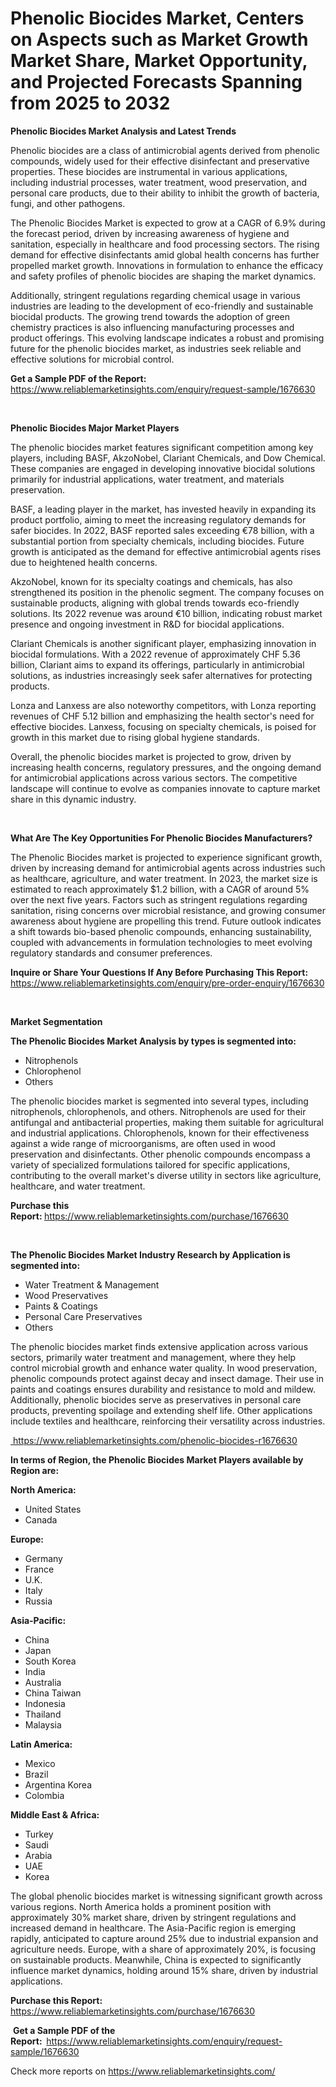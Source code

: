 <p><h1>Phenolic Biocides Market, Centers on Aspects such as Market Growth Market Share, Market Opportunity, and Projected Forecasts Spanning from 2025 to 2032</h1></p><p><strong>Phenolic Biocides Market Analysis and Latest Trends</strong></p>
<p><p>Phenolic biocides are a class of antimicrobial agents derived from phenolic compounds, widely used for their effective disinfectant and preservative properties. These biocides are instrumental in various applications, including industrial processes, water treatment, wood preservation, and personal care products, due to their ability to inhibit the growth of bacteria, fungi, and other pathogens.</p><p>The Phenolic Biocides Market is expected to grow at a CAGR of 6.9% during the forecast period, driven by increasing awareness of hygiene and sanitation, especially in healthcare and food processing sectors. The rising demand for effective disinfectants amid global health concerns has further propelled market growth. Innovations in formulation to enhance the efficacy and safety profiles of phenolic biocides are shaping the market dynamics. </p><p>Additionally, stringent regulations regarding chemical usage in various industries are leading to the development of eco-friendly and sustainable biocidal products. The growing trend towards the adoption of green chemistry practices is also influencing manufacturing processes and product offerings. This evolving landscape indicates a robust and promising future for the phenolic biocides market, as industries seek reliable and effective solutions for microbial control.</p></p>
<p><strong>Get a Sample PDF of the Report:&nbsp;</strong> <a href="https://www.reliablemarketinsights.com/enquiry/request-sample/1676630?utm_campaign=2885&utm_medium=2&utm_source=Github&utm_content=ia&utm_term=02042025&utm_id=phenolic-biocides">https://www.reliablemarketinsights.com/enquiry/request-sample/1676630</a></p>
<p>&nbsp;</p>
<p><strong>Phenolic Biocides Major Market Players</strong></p>
<p><p>The phenolic biocides market features significant competition among key players, including BASF, AkzoNobel, Clariant Chemicals, and Dow Chemical. These companies are engaged in developing innovative biocidal solutions primarily for industrial applications, water treatment, and materials preservation.</p><p>BASF, a leading player in the market, has invested heavily in expanding its product portfolio, aiming to meet the increasing regulatory demands for safer biocides. In 2022, BASF reported sales exceeding €78 billion, with a substantial portion from specialty chemicals, including biocides. Future growth is anticipated as the demand for effective antimicrobial agents rises due to heightened health concerns.</p><p>AkzoNobel, known for its specialty coatings and chemicals, has also strengthened its position in the phenolic segment. The company focuses on sustainable products, aligning with global trends towards eco-friendly solutions. Its 2022 revenue was around €10 billion, indicating robust market presence and ongoing investment in R&D for biocidal applications.</p><p>Clariant Chemicals is another significant player, emphasizing innovation in biocidal formulations. With a 2022 revenue of approximately CHF 5.36 billion, Clariant aims to expand its offerings, particularly in antimicrobial solutions, as industries increasingly seek safer alternatives for protecting products.</p><p>Lonza and Lanxess are also noteworthy competitors, with Lonza reporting revenues of CHF 5.12 billion and emphasizing the health sector's need for effective biocides. Lanxess, focusing on specialty chemicals, is poised for growth in this market due to rising global hygiene standards.</p><p>Overall, the phenolic biocides market is projected to grow, driven by increasing health concerns, regulatory pressures, and the ongoing demand for antimicrobial applications across various sectors. The competitive landscape will continue to evolve as companies innovate to capture market share in this dynamic industry.</p></p>
<p>&nbsp;</p>
<p><strong>What Are The Key Opportunities For Phenolic Biocides Manufacturers?</strong></p>
<p><p>The Phenolic Biocides market is projected to experience significant growth, driven by increasing demand for antimicrobial agents across industries such as healthcare, agriculture, and water treatment. In 2023, the market size is estimated to reach approximately $1.2 billion, with a CAGR of around 5% over the next five years. Factors such as stringent regulations regarding sanitation, rising concerns over microbial resistance, and growing consumer awareness about hygiene are propelling this trend. Future outlook indicates a shift towards bio-based phenolic compounds, enhancing sustainability, coupled with advancements in formulation technologies to meet evolving regulatory standards and consumer preferences.</p></p>
<p><strong>Inquire or Share Your Questions If Any Before Purchasing This Report:</strong> <a href="https://www.reliablemarketinsights.com/enquiry/pre-order-enquiry/1676630?utm_campaign=2885&utm_medium=2&utm_source=Github&utm_content=ia&utm_term=02042025&utm_id=phenolic-biocides">https://www.reliablemarketinsights.com/enquiry/pre-order-enquiry/1676630</a></p>
<p>&nbsp;</p>
<p><strong>Market Segmentation</strong></p>
<p><strong>The Phenolic Biocides Market Analysis by types is segmented into:</strong></p>
<p><ul><li>Nitrophenols</li><li>Chlorophenol</li><li>Others</li></ul></p>
<p><p>The phenolic biocides market is segmented into several types, including nitrophenols, chlorophenols, and others. Nitrophenols are used for their antifungal and antibacterial properties, making them suitable for agricultural and industrial applications. Chlorophenols, known for their effectiveness against a wide range of microorganisms, are often used in wood preservation and disinfectants. Other phenolic compounds encompass a variety of specialized formulations tailored for specific applications, contributing to the overall market's diverse utility in sectors like agriculture, healthcare, and water treatment.</p></p>
<p><strong>Purchase this Report:&nbsp;</strong><a href="https://www.reliablemarketinsights.com/purchase/1676630?utm_campaign=2885&utm_medium=2&utm_source=Github&utm_content=ia&utm_term=02042025&utm_id=phenolic-biocides">https://www.reliablemarketinsights.com/purchase/1676630</a></p>
<p>&nbsp;</p>
<p><strong>The Phenolic Biocides Market Industry Research by Application is segmented into:</strong></p>
<p><ul><li>Water Treatment & Management</li><li>Wood Preservatives</li><li>Paints & Coatings</li><li>Personal Care Preservatives</li><li>Others</li></ul></p>
<p><p>The phenolic biocides market finds extensive application across various sectors, primarily water treatment and management, where they help control microbial growth and enhance water quality. In wood preservation, phenolic compounds protect against decay and insect damage. Their use in paints and coatings ensures durability and resistance to mold and mildew. Additionally, phenolic biocides serve as preservatives in personal care products, preventing spoilage and extending shelf life. Other applications include textiles and healthcare, reinforcing their versatility across industries.</p></p>
<p><a href="https://www.reliablemarketinsights.com/phenolic-biocides-r1676630?utm_campaign=2885&utm_medium=2&utm_source=Github&utm_content=ia&utm_term=02042025&utm_id=phenolic-biocides">&nbsp;https://www.reliablemarketinsights.com/phenolic-biocides-r1676630</a></p>
<p><strong>In terms of Region, the Phenolic Biocides Market Players available by Region are:</strong></p>
<p>
    <p> <strong> North America: </strong>
        <ul>
            <li>United States</li>
            <li>Canada</li>
        </ul>
        </p> 
    <p> <strong> Europe: </strong>
        <ul>
            <li>Germany</li>
            <li>France</li>
            <li>U.K.</li>
            <li>Italy</li>
            <li>Russia</li>
        </ul>
        </p> 
    <p> <strong> Asia-Pacific: </strong>
        <ul>
            <li>China</li>
            <li>Japan</li>
            <li>South Korea</li>
            <li>India</li>
            <li>Australia</li>
            <li>China Taiwan</li>
            <li>Indonesia</li>
            <li>Thailand</li>
            <li>Malaysia</li>
        </ul>
        </p> 
    <p> <strong> Latin America: </strong>
        <ul>
            <li>Mexico</li>
            <li>Brazil</li>
            <li>Argentina Korea</li>
            <li>Colombia</li>
        </ul>
        </p> 
    <p> <strong> Middle East & Africa: </strong>
        <ul>
            <li>Turkey</li>
            <li>Saudi</li>
            <li>Arabia</li>
            <li>UAE</li>
            <li>Korea</li>
        </ul>
    </p>
    </p>
<p><p>The global phenolic biocides market is witnessing significant growth across various regions. North America holds a prominent position with approximately 30% market share, driven by stringent regulations and increased demand in healthcare. The Asia-Pacific region is emerging rapidly, anticipated to capture around 25% due to industrial expansion and agriculture needs. Europe, with a share of approximately 20%, is focusing on sustainable products. Meanwhile, China is expected to significantly influence market dynamics, holding around 15% share, driven by industrial applications.</p></p>
<p><strong>Purchase this Report: </strong><a href="https://www.reliablemarketinsights.com/purchase/1676630?utm_campaign=2885&utm_medium=2&utm_source=Github&utm_content=ia&utm_term=02042025&utm_id=phenolic-biocides">https://www.reliablemarketinsights.com/purchase/1676630</a></p>
<p>&nbsp;<strong>Get a Sample PDF of the Report:&nbsp;&nbsp;</strong><a href="https://www.reliablemarketinsights.com/enquiry/request-sample/1676630?utm_campaign=2885&utm_medium=2&utm_source=Github&utm_content=ia&utm_term=02042025&utm_id=phenolic-biocides">https://www.reliablemarketinsights.com/enquiry/request-sample/1676630</a></p>
<p><strong></strong></p>
<p>Check more reports on <a href="https://www.reliablemarketinsights.com/?utm_campaign=2885&utm_medium=2&utm_source=Github&utm_content=ia&utm_term=02042025&utm_id=phenolic-biocides">https://www.reliablemarketinsights.com/</a></p>